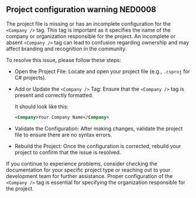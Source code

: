 ## Project configuration warning NED0008

The project file is missing or has an incomplete configuration for the `<Company />` tag. This tag is important as it specifies the name of the company or organization responsible for the project. An incomplete or absent `<Company />` tag can lead to confusion regarding ownership and may affect branding and recognition in the community.

To resolve this issue, please follow these steps:

- Open the Project File: Locate and open your project file (e.g., `.csproj` for C# projects).

- Add or Update the `<Company />` Tag: Ensure that the `<Company />` tag is present and correctly formatted.

  It should look like this:
  ```xml
  <Company>Your Company Name</Company>
  ```

- Validate the Configuration: After making changes, validate the project file to ensure there are no syntax errors.

- Rebuild the Project: Once the configuration is corrected, rebuild your project to confirm that the issue is resolved.

If you continue to experience problems, consider checking the documentation for your specific project type or reaching out to your development team for further assistance. Proper configuration of the `<Company />` tag is essential for specifying the organization responsible for the project.